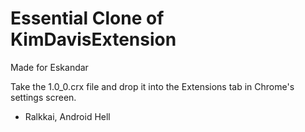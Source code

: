 # Essential Clone of KimDavisExtension

Made for Eskandar

Take the 1.0_0.crx file and drop it into the Extensions tab in Chrome's settings screen.

- Ralkkai, Android Hell
